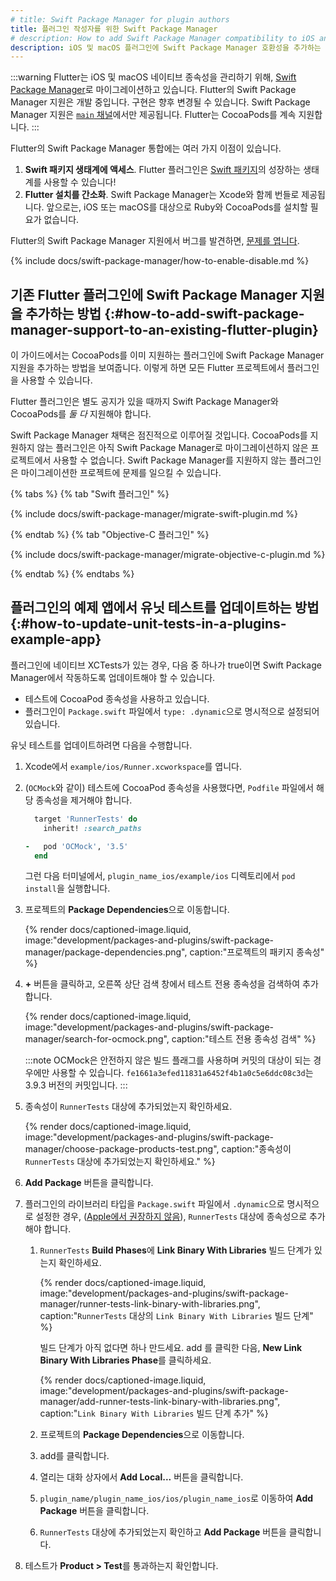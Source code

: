 ```yaml
---
# title: Swift Package Manager for plugin authors
title: 플러그인 작성자를 위한 Swift Package Manager
# description: How to add Swift Package Manager compatibility to iOS and macOS plugins
description: iOS 및 macOS 플러그인에 Swift Package Manager 호환성을 추가하는 방법
---
```


:::warning
Flutter는 iOS 및 macOS 네이티브 종속성을 관리하기 위해, [Swift Package Manager][]로 마이그레이션하고 있습니다. 
Flutter의 Swift Package Manager 지원은 개발 중입니다. 구현은 향후 변경될 수 있습니다. 
Swift Package Manager 지원은 [`main` 채널][`main` channel]에서만 제공됩니다. 
Flutter는 CocoaPods를 계속 지원합니다.
:::

Flutter의 Swift Package Manager 통합에는 여러 가지 이점이 있습니다.

1. **Swift 패키지 생태계에 액세스**.
   Flutter 플러그인은 [Swift 패키지][Swift packages]의 성장하는 생태계를 사용할 수 있습니다!
2. **Flutter 설치를 간소화**.
   Swift Package Manager는 Xcode와 함께 번들로 제공됩니다. 
   앞으로는, iOS 또는 macOS를 대상으로 Ruby와 CocoaPods를 설치할 필요가 없습니다.

Flutter의 Swift Package Manager 지원에서 버그를 발견하면, [문제를 엽니다][open an issue].

[Swift Package Manager]: https://www.swift.org/documentation/package-manager/
[`main` channel]: /release/upgrade#switching-flutter-channels
[Swift packages]: https://swiftpackageindex.com/
[open an issue]: {{site.github}}/flutter/flutter/issues/new?template=2_bug.yml

{% include docs/swift-package-manager/how-to-enable-disable.md %}

## 기존 Flutter 플러그인에 Swift Package Manager 지원을 추가하는 방법 {:#how-to-add-swift-package-manager-support-to-an-existing-flutter-plugin}

이 가이드에서는 CocoaPods를 이미 지원하는 플러그인에 Swift Package Manager 지원을 추가하는 방법을 보여줍니다. 
이렇게 하면 모든 Flutter 프로젝트에서 플러그인을 사용할 수 있습니다.

Flutter 플러그인은 별도 공지가 있을 때까지 Swift Package Manager와 CocoaPods를 _둘 다_ 지원해야 합니다.

Swift Package Manager 채택은 점진적으로 이루어질 것입니다. 
CocoaPods를 지원하지 않는 플러그인은 아직 Swift Package Manager로 마이그레이션하지 않은 프로젝트에서 사용할 수 없습니다. 
Swift Package Manager를 지원하지 않는 플러그인은 마이그레이션한 프로젝트에 문제를 일으킬 수 있습니다.

{% tabs %}
{% tab "Swift 플러그인" %}

{% include docs/swift-package-manager/migrate-swift-plugin.md %}

{% endtab %}
{% tab "Objective-C 플러그인" %}

{% include docs/swift-package-manager/migrate-objective-c-plugin.md %}

{% endtab %}
{% endtabs %}

## 플러그인의 예제 앱에서 유닛 테스트를 업데이트하는 방법 {:#how-to-update-unit-tests-in-a-plugins-example-app}

플러그인에 네이티브 XCTests가 있는 경우, 
다음 중 하나가 true이면 Swift Package Manager에서 작동하도록 업데이트해야 할 수 있습니다.

* 테스트에 CocoaPod 종속성을 사용하고 있습니다.
* 플러그인이 `Package.swift` 파일에서 `type: .dynamic`으로 명시적으로 설정되어 있습니다.

유닛 테스트를 업데이트하려면 다음을 수행합니다.

1. Xcode에서 `example/ios/Runner.xcworkspace`를 엽니다.

2. (`OCMock`와 같이) 테스트에 CocoaPod 종속성을 사용했다면, `Podfile` 파일에서 해당 종속성을 제거해야 합니다.

   ```ruby title="ios/Podfile" diff
     target 'RunnerTests' do
       inherit! :search_paths
   
   -   pod 'OCMock', '3.5'
     end
   ```

   그런 다음 터미널에서, `plugin_name_ios/example/ios` 디렉토리에서 `pod install`을 실행합니다.

3. 프로젝트의 **Package Dependencies**으로 이동합니다.

   {% render docs/captioned-image.liquid,
   image:"development/packages-and-plugins/swift-package-manager/package-dependencies.png",
   caption:"프로젝트의 패키지 종속성" %}

4. **+** 버튼을 클릭하고, 오른쪽 상단 검색 창에서 테스트 전용 종속성을 검색하여 추가합니다.

   {% render docs/captioned-image.liquid,
   image:"development/packages-and-plugins/swift-package-manager/search-for-ocmock.png",
   caption:"테스트 전용 종속성 검색" %}

   :::note
   OCMock은 안전하지 않은 빌드 플래그를 사용하며 커밋의 대상이 되는 경우에만 사용할 수 있습니다.
   `fe1661a3efed11831a6452f4b1a0c5e6ddc08c3d`는 3.9.3 버전의 커밋입니다.
   :::

5. 종속성이 `RunnerTests` 대상에 추가되었는지 확인하세요.

   {% render docs/captioned-image.liquid,
   image:"development/packages-and-plugins/swift-package-manager/choose-package-products-test.png",
   caption:"종속성이 `RunnerTests` 대상에 추가되었는지 확인하세요." %}

6. **Add Package** 버튼을 클릭합니다.

7. 플러그인의 라이브러리 타입을 `Package.swift` 파일에서 `.dynamic`으로 명시적으로 설정한 경우,
   ([Apple에서 권장하지 않음][library type recommendations]), `RunnerTests` 대상에 종속성으로 추가해야 합니다.

   1. `RunnerTests` **Build Phases**에 **Link Binary With Libraries** 빌드 단계가 있는지 확인하세요.
   
      {% render docs/captioned-image.liquid,
      image:"development/packages-and-plugins/swift-package-manager/runner-tests-link-binary-with-libraries.png",
      caption:"`RunnerTests` 대상의 `Link Binary With Libraries` 빌드 단계" %}

      빌드 단계가 아직 없다면 하나 만드세요. 
      <span class="material-symbols-outlined">add</span> 를 클릭한 다음, 
      **New Link Binary With Libraries Phase**를 클릭하세요.

      {% render docs/captioned-image.liquid,
      image:"development/packages-and-plugins/swift-package-manager/add-runner-tests-link-binary-with-libraries.png",
      caption:"`Link Binary With Libraries` 빌드 단계 추가" %}

   2. 프로젝트의 **Package Dependencies**으로 이동합니다.

   3. <span class="material-symbols-outlined">add</span>를 클릭합니다.

   4. 열리는 대화 상자에서 **Add Local...** 버튼을 클릭합니다.

   5. `plugin_name/plugin_name_ios/ios/plugin_name_ios`로 이동하여 **Add Package** 버튼을 클릭합니다.

   6. `RunnerTests` 대상에 추가되었는지 확인하고 **Add Package** 버튼을 클릭합니다.

8. 테스트가 **Product > Test**를 통과하는지 확인합니다.

[library type recommendations]: https://developer.apple.com/documentation/packagedescription/product/library(name:type:targets:)

